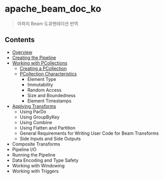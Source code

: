 # apache_beam_doc_ko
> 아파치 Beam 도큐멘테이션 번역

## Contents

- [Overview](https://github.com/sungjunyoung/apache_beam_doc_ko/tree/master/Apache%20Beam%20Programming%20Guide/Overview)
- [Creating the Pipeline](https://github.com/sungjunyoung/apache_beam_doc_ko/tree/master/1.%20Apache%20Beam%20Programming%20Guide/2.%20Creating%20the%20pipeline)
- [Working with PCollections](https://github.com/sungjunyoung/apache_beam_doc_ko/tree/master/1.%20Apache%20Beam%20Programming%20Guide/3.%20Working%20with%20PCollections)
    - [Creating a PCollection](https://github.com/sungjunyoung/apache_beam_doc_ko/tree/master/1.%20Apache%20Beam%20Programming%20Guide/3.%20Working%20with%20PCollections/1.%20Creating%20a%20PCollection)
    - [PCollection Characteristics](https://github.com/sungjunyoung/apache_beam_doc_ko/tree/master/1.%20Apache%20Beam%20Programming%20Guide/3.%20Working%20with%20PCollections/2.%20PCollection%20characteristics)
        - Element Type
        - Immutability
        - Random Access
        - Size and Boundedness
        - Element Timestamps
- [Applying Transforms](https://github.com/sungjunyoung/apache_beam_doc_ko/tree/master/1.%20Apache%20Beam%20Programming%20Guide/4.%20Applying%20transforms)
    - Using ParDo
    - Using GroupByKey
    - Using Combine
    - Using Flatten and Partition
    - General Requirements for Writing User Code for Beam Transforms
    - Side Inputs and Side Outputs
- Composite Transforms
- Pipeline I/O
- Running the Pipeline
- Data Encoding and Type Safety
- Working with Windowing
- Working with Triggers
